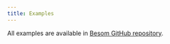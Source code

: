 ```yaml
---
title: Examples
---
```


All examples are available in [Besom GitHub repository](https://github.com/VirtusLab/besom/tree/develop/examples).